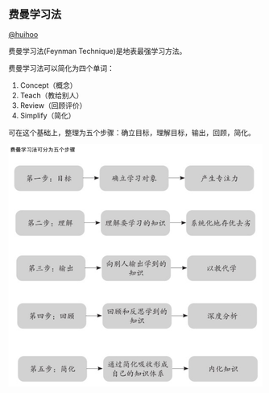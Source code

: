 ## 费曼学习法 
[@huihoo](https://twitter.com/huihoo/status/1507549694662430724?s=20)

费曼学习法(Feynman Technique)是地表最强学习方法。

费曼学习法可以简化为四个单词：
1. Concept（概念）
2. Teach（教给别人）
3. Review（回顾评价）
4. Simplify（简化）

可在这个基础上，整理为五个步骤：确立目标，理解目标，输出，回顾，简化。

![费曼学习法](../images/Feynman.png)
